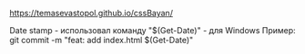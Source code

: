 https://temasevastopol.github.io/cssBayan/

Date stamp - использовал команду "$(Get-Date)" - для Windows
Пример: git commit -m "feat: add index.html $(Get-Date)"



